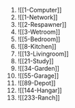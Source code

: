 1. ![[1-Computer]]
2. ![[1-Network]]
3. ![[2-Respawner]]
4. ![[3-Wetroom]]
5. ![[5-Bedroom]]
6. ![[8-Kitchen]]
7. ![[13-Livingroom]]
8. ![[21-Study]]
9. ![[34-Garden]]
10. ![[55-Garage]]
11. ![[89-Depot]]
12. ![[144-Hangar]]
13. ![[233-Ranch]]
